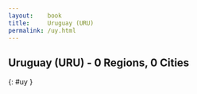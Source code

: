 ```yaml
---
layout:    book
title:     Uruguay (URU)
permalink: /uy.html
---
```


## Uruguay (URU) - 0 Regions, 0 Cities
{: #uy }






 
